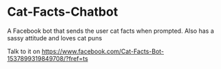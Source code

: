 # Cat-Facts-Chatbot
A Facebook bot that sends the user cat facts when prompted. Also has a sassy attitude and loves cat puns

Talk to it on https://www.facebook.com/Cat-Facts-Bot-1537899319849708/?fref=ts
